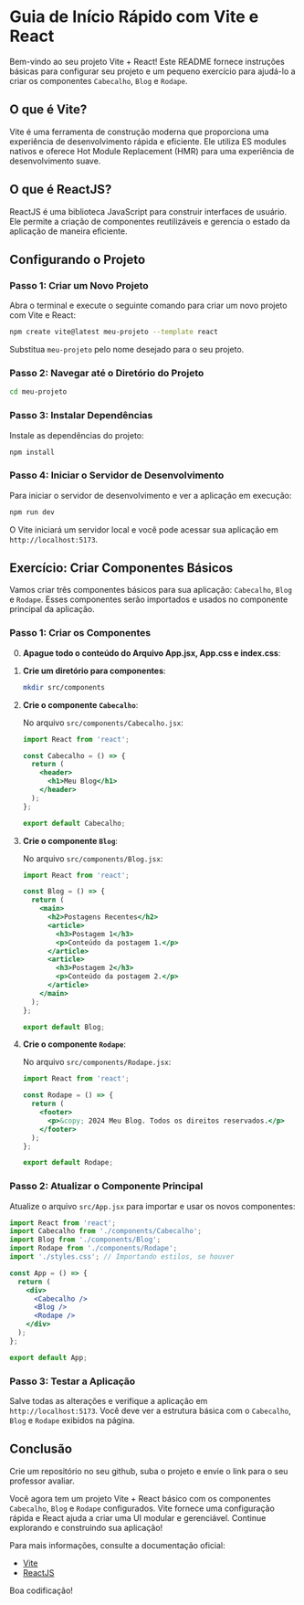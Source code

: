 
# Guia de Início Rápido com Vite e React

Bem-vindo ao seu projeto Vite + React! Este README fornece instruções básicas para configurar seu projeto e um pequeno exercício para ajudá-lo a criar os componentes `Cabecalho`, `Blog` e `Rodape`.

## O que é Vite?

Vite é uma ferramenta de construção moderna que proporciona uma experiência de desenvolvimento rápida e eficiente. Ele utiliza ES modules nativos e oferece Hot Module Replacement (HMR) para uma experiência de desenvolvimento suave.

## O que é ReactJS?

ReactJS é uma biblioteca JavaScript para construir interfaces de usuário. Ele permite a criação de componentes reutilizáveis e gerencia o estado da aplicação de maneira eficiente.

## Configurando o Projeto

### Passo 1: Criar um Novo Projeto

Abra o terminal e execute o seguinte comando para criar um novo projeto com Vite e React:

```bash
npm create vite@latest meu-projeto --template react
```

Substitua `meu-projeto` pelo nome desejado para o seu projeto.

### Passo 2: Navegar até o Diretório do Projeto

```bash
cd meu-projeto
```

### Passo 3: Instalar Dependências

Instale as dependências do projeto:

```bash
npm install
```

### Passo 4: Iniciar o Servidor de Desenvolvimento

Para iniciar o servidor de desenvolvimento e ver a aplicação em execução:

```bash
npm run dev
```

O Vite iniciará um servidor local e você pode acessar sua aplicação em `http://localhost:5173`.

## Exercício: Criar Componentes Básicos

Vamos criar três componentes básicos para sua aplicação: `Cabecalho`, `Blog` e `Rodape`. Esses componentes serão importados e usados no componente principal da aplicação.

### Passo 1: Criar os Componentes

0. **Apague todo o conteúdo do Arquivo App.jsx, App.css e index.css**:
1. **Crie um diretório para componentes**:

   ```bash
   mkdir src/components
   ```


2. **Crie o componente `Cabecalho`**:


   No arquivo `src/components/Cabecalho.jsx`:

   ```jsx
   import React from 'react';

   const Cabecalho = () => {
     return (
       <header>
         <h1>Meu Blog</h1>
       </header>
     );
   };

   export default Cabecalho;
   ```

3. **Crie o componente `Blog`**:

   No arquivo `src/components/Blog.jsx`:

   ```jsx
   import React from 'react';

   const Blog = () => {
     return (
       <main>
         <h2>Postagens Recentes</h2>
         <article>
           <h3>Postagem 1</h3>
           <p>Conteúdo da postagem 1.</p>
         </article>
         <article>
           <h3>Postagem 2</h3>
           <p>Conteúdo da postagem 2.</p>
         </article>
       </main>
     );
   };

   export default Blog;
   ```

4. **Crie o componente `Rodape`**:

   No arquivo `src/components/Rodape.jsx`:

   ```jsx
   import React from 'react';

   const Rodape = () => {
     return (
       <footer>
         <p>&copy; 2024 Meu Blog. Todos os direitos reservados.</p>
       </footer>
     );
   };

   export default Rodape;
   ```

### Passo 2: Atualizar o Componente Principal

Atualize o arquivo `src/App.jsx` para importar e usar os novos componentes:

```jsx
import React from 'react';
import Cabecalho from './components/Cabecalho';
import Blog from './components/Blog';
import Rodape from './components/Rodape';
import './styles.css'; // Importando estilos, se houver

const App = () => {
  return (
    <div>
      <Cabecalho />
      <Blog />
      <Rodape />
    </div>
  );
};

export default App;
```

### Passo 3: Testar a Aplicação

Salve todas as alterações e verifique a aplicação em `http://localhost:5173`. Você deve ver a estrutura básica com o `Cabecalho`, `Blog` e `Rodape` exibidos na página.

## Conclusão

Crie um repositório no seu github, suba o projeto e envie o link para o seu professor avaliar.

Você agora tem um projeto Vite + React básico com os componentes `Cabecalho`, `Blog` e `Rodape` configurados. Vite fornece uma configuração rápida e React ajuda a criar uma UI modular e gerenciável. Continue explorando e construindo sua aplicação!

Para mais informações, consulte a documentação oficial:

- [Vite](https://vitejs.dev/)
- [ReactJS](https://reactjs.org/)

Boa codificação!

